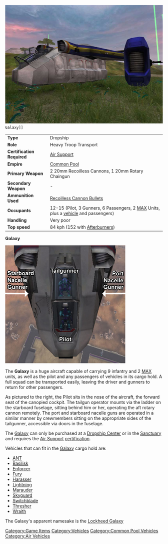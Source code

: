 ![`GalaxyNC.jpg`](images/GalaxyNC.jpg "fig:GalaxyNC.jpg")` Galaxy]]`

|                            |                                                                                                               |
| -------------------------- | ------------------------------------------------------------------------------------------------------------- |
| **Type**                   | Dropship                                                                                                      |
| **Role**                   | Heavy Troop Transport                                                                                         |
| **Certification Required** | [Air Support](Air_Support.md)                                                                                 |
| **Empire**                 | [Common Pool](Common_Pool.md)                                                                                 |
| **Primary Weapon**         | 2 20mm Recoilless Cannons, 1 20mm Rotary Chaingun                                                             |
| **Secondary Weapon**       | \-                                                                                                            |
| **Ammunition Used**        | [Recoilless Cannon Bullets](Recoilless_Cannon_Bullets.md)                                                     |
| **Occupants**              | 12-15 (Pilot, 3 Gunners, 6 Passengers, 2 [MAX](../MAX.md) Units, plus a [vehicle](Vehicle.md) and passengers) |
| **Handling**               | Very poor                                                                                                     |
| **Top speed**              | 84 kph (152 with [Afterburners](Afterburner.md))                                                              |

**Galaxy**

![](images/Galaxy_crew_seats.jpg "Galaxy_crew_seats.jpg")

The **Galaxy** is a huge aircraft capable of carrying 9 infantry and 2
[MAX](../MAX.md) units, as well as the pilot and any passengers of
vehicles in its cargo hold. A full squad can be transported easily,
leaving the driver and gunners to return for other passengers.

As pictured to the right, the Pilot sits in the nose of the aircraft,
the forward seat of the canopied cockpit. The tailgun operator mounts
via the ladder on the starboard fuselage, sitting behind him or her,
operating the aft rotary cannon remotely. The port and starboard nacelle
guns are operated in a similar manner by crewmembers sitting on the
appropriate sides of the tailgunner, accessible via doors in the
fuselage.

The [Galaxy](Galaxy.md) can only be purchased at a [Dropship
Center](Dropship_Center.md) or in the
[Sanctuary](Sanctuary.md) and requires the [Air
Support](Air_Support.md)
[certification](Certifications.md).

Vehicles that can fit in the [Galaxy](Galaxy.md) cargo hold are:

- [ANT](Advanced_Nanite_Transport.md)
- [Basilisk](Basilisk.md)
- [Enforcer](Enforcer.md)
- [Fury](Fury.md)
- [Harasser](Harasser.md)
- [Lightning](Lightning.md)
- [Marauder](Marauder.md)
- [Skyguard](Skyguard.md)
- [Switchblade](Switchblade.md)
- [Thresher](Thresher.md)
- [Wraith](Wraith.md)

The Galaxy's apparent namesake is the [Lockheed
Galaxy](http://en.wikipedia.org/wiki/C-5_Galaxy)

[Category:Game Items](Category:Game_Items.md)
[Category:Vehicles](Category:Vehicles.md) [Category:Common Pool
Vehicles](Category:Common_Pool_Vehicles.md) [Category:Air
Vehicles](Category:Air_Vehicles.md)

